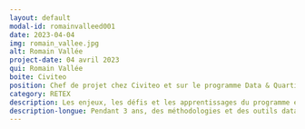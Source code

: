 ```yaml
---
layout: default
modal-id: romainvalleed001
date: 2023-04-04
img: romain_vallee.jpg
alt: Romain Vallée
project-date: 04 avril 2023
qui: Romain Vallée
boite: Civiteo
position: Chef de projet chez Civiteo et sur le programme Data & Quartiers par RésO Villes
category: RETEX
description: Les enjeux, les défis et les apprentissages du programme expérimental « Data & Quartiers » mené entre 2019 et 2022.
description-longue: Pendant 3 ans, des méthodologies et des outils data ont été testés au service des habitants des quartiers prioritaires de Bretagne et des Pays de la Loire. 
---
```

